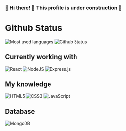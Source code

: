 
###  :construction: Hi there! 👋 This profile is under construction   :construction:

# Github Status
![Most used languages](https://github-readme-stats.vercel.app/api/top-langs/?username=Fuakim&ount_private=true&layout=compact&theme=react&langs_count=6)
![Github Status](https://github-readme-stats.vercel.app/api?username=fuakim&count_private=true&show_icons=true&theme=react)
  
 ## Currently working with
![React](https://img.shields.io/badge/react-%2320232a.svg?style=for-the-badge&logo=react&logoColor=%2361DAFB) 
![NodeJS](https://img.shields.io/badge/node.js-6DA55F?style=for-the-badge&logo=node.js&logoColor=white)
![Express.js](https://img.shields.io/badge/express.js-%23404d59.svg?style=for-the-badge&logo=express&logoColor=%2361DAFB)
	
## My knowledge
![HTML5](https://img.shields.io/badge/html5-%23E34F26.svg?style=for-the-badge&logo=html5&logoColor=white) 
![CSS3](https://img.shields.io/badge/css3-%231572B6.svg?style=for-the-badge&logo=css3&logoColor=white)
![JavaScript](https://img.shields.io/badge/javascript-%23323330.svg?style=for-the-badge&logo=javascript&logoColor=%23F7DF1E)

## Database
![MongoDB](https://img.shields.io/badge/MongoDB-%234ea94b.svg?style=for-the-badge&logo=mongodb&logoColor=white)
	


<!--

Here are some ideas to get you started:

- 🔭 I’m currently working on ...
- 🌱 I’m currently learning ...
- 👯 I’m looking to collaborate on ...
- 🤔 I’m looking for help with ...
- 💬 Ask me about ...
- 📫 How to reach me: ...
- 😄 Pronouns: ...
- ⚡ Fun fact: ...
-->
